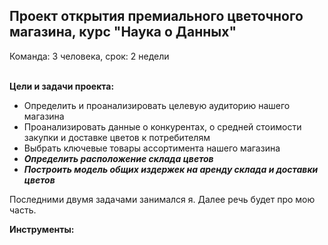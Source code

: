 ## Проект открытия премиального цветочного магазина, курс "Наука о Данных"
Команда: 3 человека, срок: 2 недели
<br><br>

**Цели и задачи проекта:**
- Определить и проанализировать целевую аудиторию нашего магазина
- Проанализировать данные о конкурентах, о средней стоимости закупки и доставке цветов к потребителям
- Выбрать ключевые товары ассортимента нашего магазина
- ***Определить расположение склада цветов***
- ***Построить модель общих издержек на аренду склада и доставки цветов***

Последними двумя задачами занимался я. Далее речь будет про мою часть.

**Инструменты:**
